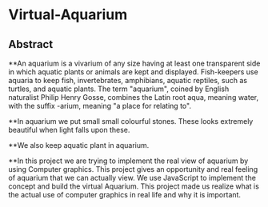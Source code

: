 # Virtual-Aquarium

## Abstract
**An aquarium is a vivarium of any size having at least one transparent side in which aquatic plants or animals are kept and displayed. Fish-keepers use aquaria to keep fish, invertebrates, amphibians, aquatic reptiles, such as turtles, and aquatic plants. The term "aquarium", coined by English naturalist Philip Henry Gosse, combines the Latin root aqua, meaning water, with the suffix -arium, meaning "a place for relating to".

**In aquarium we put small small colourful stones. These looks extremely beautiful when light falls upon these.

**We also keep aquatic plant in aquarium.

**In this project we are trying to implement the real view of aquarium by using Computer graphics. This project gives an opportunity and real feeling of aquarium that we can actually view. We use JavaScript to implement the concept and build the virtual Aquarium. This project made us realize what is the actual use of computer graphics in real life and why it is important.
